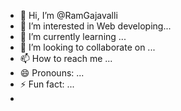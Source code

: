 - 👋 Hi, I’m @RamGajavalli
- 👀 I’m interested in  Web developing...
- 🌱 I’m currently learning ...
- 💞️ I’m looking to collaborate on ...
- 📫 How to reach me ...
- 😄 Pronouns: ...
- ⚡ Fun fact: ...
- 

<!---
RamGajavalli/RamGajavalli is a ✨ special ✨ repository because its `README.md` (this file) appears on your GitHub profile.
You can click the Preview link to take a look at your changes.
--->
